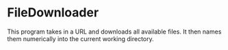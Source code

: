 # FileDownloader

This program takes in a URL and downloads all available files. It then names them numerically into the current working directory.
